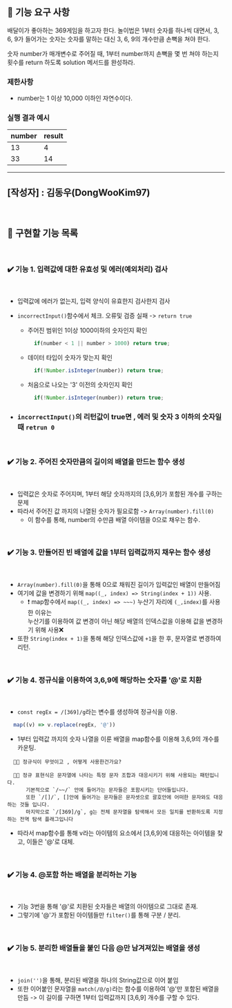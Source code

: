 ## 🚀 기능 요구 사항

배달이가 좋아하는 369게임을 하고자 한다. 놀이법은 1부터 숫자를 하나씩 대면서, 3, 6, 9가 들어가는 숫자는 숫자를 말하는 대신 3, 6, 9의 개수만큼 손뼉을 쳐야 한다.

숫자 number가 매개변수로 주어질 때, 1부터 number까지 손뼉을 몇 번 쳐야 하는지 횟수를 return 하도록 solution 메서드를 완성하라.

### 제한사항

- number는 1 이상 10,000 이하인 자연수이다.

### 실행 결과 예시

| number | result |
| --- | --- |
| 13 | 4 |
| 33 | 14 |


------------------------------
## [작성자] : 김동우(DongWooKim97)
</br> 

## 📝 구현할 기능 목록
</br> 

### ✔️ 기능 1. 입력값에 대한 유효성 및 에러(예외처리) 검사
<br>

  - 입력값에 에러가 없는지, 입력 양식이 유효한지 검사한지 검사  
  - ```incorrectInput()```함수에서 체크. 오류및 검증 실패 -> ```return true```

	  - 주어진 범위인 1이상 1000이하의 숫자인지 확인

        ```javascript 
          if(number < 1 || number > 1000) return true;
        ```
  
	  - 데이터 타입이 숫자가 맞는지 확인

        ```javascript 
          if(!Number.isInteger(number)) return true;
        ```
    - 처음으로 나오는 '3' 이전의 숫자인지 확인
    
        ```javascript 
          if(!Number.isInteger(number)) return true;
        ```
        
  - ### ```incorrectInput()```의 리턴값이 true면 , 에러 및 숫자 3 이하의 숫자일 때   ```retrun 0```
  
    
</br>

### ✔️ 기능 2. 주어진 숫자만큼의 길이의 배열을 만드는 함수 생성
<br>

- 입력값은 숫자로 주어지며, 1부터 해당 숫자까지의 [3,6,9]가 포함된 개수를 구하는 문제
- 따라서 주어진 값 까지의 나열된 숫자가 필요로함 -> ```Array(number).fill(0)```
  - 이 함수를 통해, number의 수만큼 배열 아이템을 0으로 채우는 함수.

<br>

### ✔️ 기능 3. 만들어진 빈 배열에 값을 1부터 입력값까지 채우는 함수 생성
<br>

- ```Array(number).fill(0)```을 통해 0으로 채워진 길이가 입력값인 배열이 만들어짐
- 여기에 값을 변경하기 위해 ```map((_, index) => String(index + 1))``` 사용.
  - ❗️ map함수에서 ```map((_, index) => ~~~)``` 누산기 자리에 ```(_,index)```를 사용한 이유는<br>
  누산기를 이용하여 값 변경이 아닌 해당 배열의 인덱스값을 이용해 값을 변경하기 위해 사용❌
- 또한 ```String(index + 1)```을 통해 해당 인덱스값에 ```+1```을 한 후, 문자열로 변경하여 리턴.

<br>


### ✔️ 기능 4. 정규식을 이용하여 3,6,9에 해당하는 숫자를 '@'로 치환
<br>

- ```const regEx = /[369]/g```라는 변수를 생성하여 정규식을 이용.
```javascript
  map((v) => v.replace(regEx, '@'))
```
- 1부터 입력값 까지의 숫자 나열을 이룬 배열을 map함수를 이용해 3,6,9의 개수를 카운팅.
```
  🤷🏽 정규식이 무엇이고 , 어떻게 사용한건가요?

  🙋🏽 정규 표현식은 문자열에 나타는 특정 문자 조합과 대응시키기 위해 사용되는 패턴입니다.
      기본적으로 `/~~/` 안에 들어가는 문자들은 포함시키는 단어들입니다. 
      또한 `/[]/`, []안에 들어가는 문자들은 문자셋으로 괄호안에 어떠한 문자와도 대응하는 것들 입니다. 
      마지막으로 `/[369]/g`, g는 전체 문자열을 탐색해서 모든 일치를 반환하도록 지정하는 전역 탐색 플래그입니다 
```
- 따라서 map함수를 통해 v라는 아이템의 요소에서 [3,6,9]에 대응하는 아이템을 찾고, 이들은 '@'로 대체.

<br>

### ✔️ 기능 4. @포함 하는 배열을 분리하는 기능 
<br>

- 기능 3번을 통해 '@'로 치환된 숫자들은 배열의 아이템으로 그대로 존재.
- 그렇기에 '@'가 포함된 아이템들만 ```filter()```를 통해 구분 / 분리.

<br>

### ✔️ 기능 5. 분리한 배열들을 붙인 다음 @만 남겨져있는 배열을 생성
<br>

- ```join('')```을 통해, 분리된 배열을 하나의 String값으로 이어 붙임
- 또한 이어붙인 문자열을 ```match(/@/g)```라는 함수를 이용하여 '@'만 포함된 배열을 만듬
  -> 이 길이를 구하면 1부터 입력값까지 [3,6,9] 개수를 구할 수 있다.
